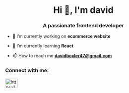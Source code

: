<h1 align="center">Hi 👋, I'm david</h1>
<h3 align="center">A passionate frontend developer</h3>

- 🔭 I’m currently working on **ecommerce website**

- 🌱 I’m currently learning **React**

- 📫 How to reach me **davidboxler47@gmail.com**

<h3 align="left">Connect with me:</h3>
<p align="left">
<a href="https://linkedin.com/in/https://www.linkedin.com/in/boxlerdavid/" target="blank"><img align="center" src="https://raw.githubusercontent.com/rahuldkjain/github-profile-readme-generator/master/src/images/icons/Social/linked-in-alt.svg" alt="https://www.linkedin.com/in/boxlerdavid/" height="30" width="40" /></a>
</p>
